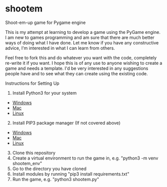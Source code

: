 # shootem
Shoot-em-up game for Pygame engine

This is my attempt at learning to develop a game using the PyGame engine. I am new to games programming and am sure that there are much better ways of doing what I have done. Let me know if you have any constructive advice, I'm interested in what I can learn from others.

Feel free to fork this and do whatever you want with the code, completely re-write it if you want. I hope this is of any use to anyone wishing to create a game and needs a template. I'd be very interested in any suggestions people have and to see what they can create using the existing code.

Instructions for Setting Up

1. Install Python3 for your system
  * [Windows](https://phoenixnap.com/kb/how-to-install-python-3-windows)
  * [Mac](https://docs.python-guide.org/starting/install3/osx/)
  * [Linux](https://www.digitalocean.com/community/tutorials/how-to-install-python-3-and-set-up-a-local-programming-environment-on-ubuntu-16-04)
  
2. Install PIP3 package manager
  (If not covered above)

  * [Windows](https://vgkits.org/blog/pip3-windows-howto/)
  * [Mac](https://evansdianga.com/install-pip-osx/)
  * [Linux](https://linuxize.com/post/how-to-install-pip-on-ubuntu-18.04/)
3. Clone this repository
4. Create a virtual environment to run the game in, e.g. "python3 -m venv shootem_env"
5. Go to the directory you have cloned
6. Install modules by running "pip3 install requirements.txt"
7. Run the game, e.g. "python3 shootem.py"

  
  
